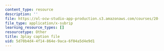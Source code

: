 ```yaml
---
content_type: resource
description: ''
file: https://ol-ocw-studio-app-production.s3.amazonaws.com/courses/20-219-becoming-the-next-bill-nye-writing-and-hosting-the-educational-show-january-iap-2015/5d70b4d44f14864e9aca6f04a5d4e9d1_AjK2zF9yN0k.srt
file_type: application/x-subrip
learning_resource_types: []
resourcetype: Other
title: 3play caption file
uid: 5d70b4d4-4f14-864e-9aca-6f04a5d4e9d1
---
```

